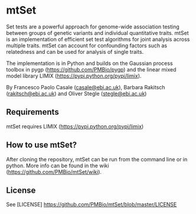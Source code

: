 mtSet
======

Set tests are a powerful approach for genome-wide association testing between groups of genetic variants and individual quantitative traits.
mtSet is an implementation of efficient set test algorithms for joint analysis across multiple traits. mtSet can account for confounding factors such as relatedness and can be used for analysis of single traits.

The implementation is in Python and builds on the Gaussian process toolbox in pygp (https://github.com/PMBio/pygp) and the linear mixed model library LIMIX (https://pypi.python.org/pypi/limix).

By Francesco Paolo Casale (casale@ebi.ac.uk), Barbara Rakitsch (rakitsch@ebi.ac.uk) and Oliver Stegle (stegle@ebi.ac.uk)

## Requirements

mtSet requires LIMIX (https://pypi.python.org/pypi/limix)

## How to use mtSet?

After cloning the repository, mtSet can be run from the command line or in python.
More info can be found in the wiki (https://github.com/PMBio/mtSet/wiki).

## License
See [LICENSE] https://github.com/PMBio/mtSet/blob/master/LICENSE
